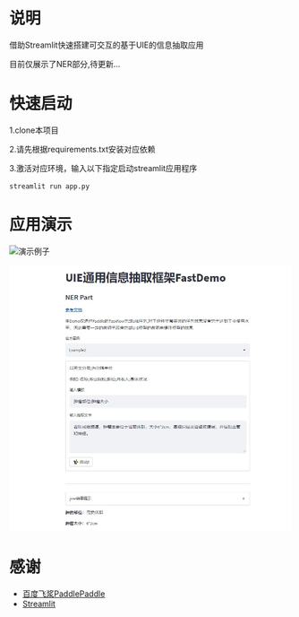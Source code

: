 # 说明
借助Streamlit快速搭建可交互的基于UIE的信息抽取应用

目前仅展示了NER部分,待更新...

# 快速启动
1.clone本项目

2.请先根据requirements.txt安装对应依赖

3.激活对应环境，输入以下指定启动streamlit应用程序
```
streamlit run app.py
```

# 应用演示
![演示例子](https://github.com/Armorhtk/Streamlit-UIEDemo/edit/main/img/show_img.gif)

![演示图片](./img/e2.jpg)

# 感谢
- [百度飞浆PaddlePaddle](https://www.paddlepaddle.org.cn/)
- [Streamlit](https://streamlit.io/)
